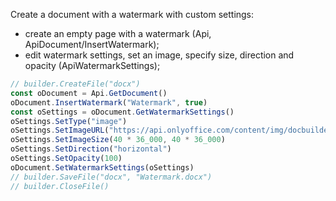 Create a document with a watermark with custom settings:

* create an empty page with a watermark (Api, ApiDocument/InsertWatermark);
* edit watermark settings, set an image, specify size, direction and opacity (ApiWatermarkSettings);

```js document-builder={"documentType": "word", "editorConfig": {"customization": {"zoom": 60}}}
// builder.CreateFile("docx")
const oDocument = Api.GetDocument()
oDocument.InsertWatermark("Watermark", true)
const oSettings = oDocument.GetWatermarkSettings()
oSettings.SetType("image")
oSettings.SetImageURL("https://api.onlyoffice.com/content/img/docbuilder/examples/onlyoffice_logo.png")
oSettings.SetImageSize(40 * 36_000, 40 * 36_000)
oSettings.SetDirection("horizontal")
oSettings.SetOpacity(100)
oDocument.SetWatermarkSettings(oSettings)
// builder.SaveFile("docx", "Watermark.docx")
// builder.CloseFile()
```
